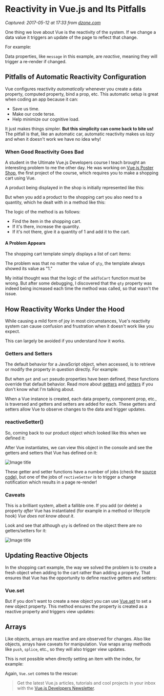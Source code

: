 # Reactivity in Vue.js and Its Pitfalls

_Captured: 2017-05-12 at 17:33 from [dzone.com](https://dzone.com/articles/reactivity-in-vuejs-and-its-pitfalls?oid=twitter&utm_content=buffer9d5fb&utm_medium=social&utm_source=twitter.com&utm_campaign=buffer)_

One thing we love about Vue is the reactivity of the system. If we change a data value it triggers an update of the page to reflect that change.

For example:

Data properties, like `message` in this example, are _reactive_, meaning they will trigger a re-render if changed.

## Pitfalls of Automatic Reactivity Configuration

Vue configures reactivity _automatically_ whenever you create a data property, computed property, bind a prop, etc. This automatic setup is great when coding an app because it can:

  * Save us time.
  * Make our code terse.
  * Help minimize our cognitive load.

It just makes things simpler. **But this simplicity can come back to bite us!** The pitfall is that, like an automatic car, automatic reactivity makes us _lazy_ and when it doesn't work we have no idea why!

### When Good Reactivity Goes Bad

A student in the Ultimate Vue.js Developers course I teach brought an interesting problem to me the other day. He was working on [Vue.js Poster Shop](http://vuejs-poster-shop.vuejsdevelopers.com/), the first project of the course, which requires you to make a shopping cart using Vue.

A product being displayed in the shop is initially represented like this:

But when you add a product to the shopping cart you also need to a quantity, which he dealt with in a method like this:

The logic of the method is as follows:

  * Find the item in the shopping cart.
  * If it's there, increase the quantity.
  * If it's not there, give it a quantity of 1 and add it to the cart.

#### A Problem Appears

The shopping cart template simply displays a list of cart items:

The problem was that no matter the value of `qty`, the template always showed its value as "1."

My initial thought was that the logic of the `addToCart` function must be wrong. But after some debugging, I discovered that the `qty` property was indeed being increased each time the method was called, so that wasn't the issue.

## How Reactivity Works Under the Hood

While causing a mild form of joy in most circumstances, Vue's reactivity system can cause confusion and frustration when it doesn't work like you expect.

This can largely be avoided if you understand _how_ it works.

### Getters and Setters

The default behavior for a JavaScript object, when accessed, is to retrieve or modify the property in question directly. For example:

But when `get` and `set` pseudo properties have been defined, these functions override that default behavior. Read more about [getters](https://developer.mozilla.org/en-US/docs/Web/JavaScript/Reference/Functions/get) and [setters](https://developer.mozilla.org/en-US/docs/Web/JavaScript/Reference/Functions/set) if you don't know what I'm talking about.

When a Vue instance is created, each data property, component prop, etc., is traversed and getters and setters are added for each. These getters and setters allow Vue to observe changes to the data and trigger updates.

### reactiveSetter()

So, coming back to our product object which looked like this when we defined it:

After Vue instantiates, we can view this object in the console and see the getters and setters that Vue has defined on it:

![Image title](https://dzone.com/storage/temp/5179354-reactivity-1.png)

These getter and setter functions have a number of jobs (check the [source code](https://github.com/vuejs/vue)), but one of the jobs of `rectiveSetter` is to trigger a change notification which results in a page re-render!

### Caveats

This is a brilliant system, albeit a fallible one. If you add (or delete) a property _after_ Vue has instantiated (for example in a method or lifecycle hook) _Vue does not know about it_.

Look and see that although `qty` is defined on the object there are no getters/setters for it:

![Image title](https://dzone.com/storage/temp/5179357-reactivity-2.png)

## Updating Reactive Objects

In the shopping cart example, the way we solved the problem is to create a fresh object when adding to the cart rather than adding a property. That ensures that Vue has the opportunity to define reactive getters and setters:

### Vue.set

But if you don't want to create a new object you can use [Vue.set](https://vuejs.org/v2/api/#Vue-set) to set a new object property. This method ensures the property is created as a reactive property and triggers view updates:

## Arrays

Like objects, arrays are reactive and are observed for changes. Also like objects, arrays have caveats for manipulation. Vue wraps array methods like `push`, `splice`, etc., so they will also trigger view updates.

This is not possible when directly setting an item with the index, for example:

Again, `Vue.set` comes to the rescue:

> Get the latest Vue.js articles, tutorials and cool projects in your inbox with the [Vue.js Developers Newsletter](http://vuejsdevelopers.com/newsletter/?jsdojo_id=dz_riv). 
